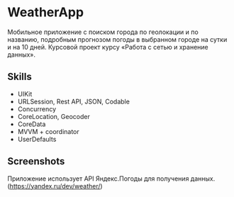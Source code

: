 # WeatherApp

Мобильное приложение с поиском города по геолокации и по названию, подробным прогнозом погоды в выбранном городе на сутки и на 10 дней.
Курсовой проект курсу «Работа с сетью и хранение данных».


## Skills
* UIKit
* URLSession, Rest API, JSON, Codable
* Concurrency
* CoreLocation, Geocoder
* CoreData
* MVVM + coordinator
* UserDefaults



## Screenshots

Приложение использует API Яндекс.Погоды для получения данных. (https://yandex.ru/dev/weather/)
